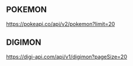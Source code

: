 
## POKEMON
https://pokeapi.co/api/v2/pokemon?limit=20

## DIGIMON
https://digi-api.com/api/v1/digimon?pageSize=20
